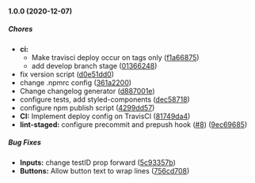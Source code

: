#### 1.0.0 (2020-12-07)

##### Chores

- **ci:**
  - Make travisci deploy occur on tags only ([f1a66875](https://github.com/magnetis/astro-native/commit/f1a66875ed27f51474e1a5e0149742f4f334453a))
  - add develop branch stage ([01366248](https://github.com/magnetis/astro-native/commit/0136624851bb5a262c300b694a437d7b4b684725))
- fix version script ([d0e51dd0](https://github.com/magnetis/astro-native/commit/d0e51dd09a8f47ec0491f18f3617577830baa0f9))
- change .npmrc config ([361a2200](https://github.com/magnetis/astro-native/commit/361a2200f7b79385eb468c5c271b97c69c8740af))
- Change changelog generator ([d887001e](https://github.com/magnetis/astro-native/commit/d887001eede77f20305fb451c15fa35ec6de93e2))
- configure tests, add styled-components ([dec58718](https://github.com/magnetis/astro-native/commit/dec587183fb03694bc75d041f7da01a02bdba3ec))
- configure npm publish script ([4299dd57](https://github.com/magnetis/astro-native/commit/4299dd577319d1f7f991272f3976f142ed863d04))
- **CI:** Implement deploy config on TravisCI ([81749da4](https://github.com/magnetis/astro-native/commit/81749da45a85b00602b1a8e7719a67493c37b06c))
- **lint-staged:** configure precommit and prepush hook ([#8](https://github.com/magnetis/astro-native/pull/8)) ([9ec69685](https://github.com/magnetis/astro-native/commit/9ec6968516d87c009519e67617f3158ebac99d17))

##### Bug Fixes

- **Inputs:** change testID prop forward ([5c93357b](https://github.com/magnetis/astro-native/commit/5c93357b0d5161b182f86cc2cbb74efec0fab3f6))
- **Buttons:** Allow button text to wrap lines ([756cd708](https://github.com/magnetis/astro-native/commit/756cd708f19b40cd1c14d008f02e37ee2b3b428b))
